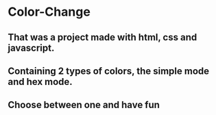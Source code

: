 # Color-Change
## That was a project made with html, css and javascript.
## Containing 2 types of colors, the simple mode and hex mode.
## Choose between one and have fun
